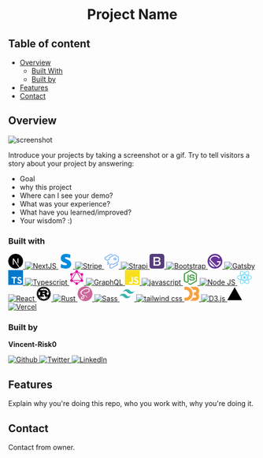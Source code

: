 <h1 align="center">Project Name</h1>

<!-- Table of content-->

 ## Table of content

* [Overview](#overview)
    * [Built With](#built-with)
    * [Built by](#built-by)
* [Features](#features)
* [Contact](#contact)


## Overview

![screenshot](https://user-images.githubusercontent.com/16707738/92399059-5716eb00-f132-11ea-8b14-bcacdc8ec97b.png)

Introduce your projects by taking a screenshot or a gif. Try to tell visitors a story about your project by answering:

- Goal
- why this project
- Where can I see your demo?
- What was your experience?
- What have you learned/improved?
- Your wisdom? :)

### Built with

<a href="https://nextjs.org/">
    <img width="30"  src="./asset/next-dot-js.svg" alt="NextJS logo"/>
    <img src="https://img.shields.io/badge/nextjs-010101?style=for-the-badge" alt="NextJS"/>
</a>    
<a href="https://stripe.com">
    <img width="30"  src="./asset/stripe.svg" alt="Stripe logo"/>
    <img src="https://img.shields.io/badge/stripe-008CDD?style=for-the-badge" alt="Stripe"/>
</a>    
<a href="https://strapi.io/">
    <img width="30" src="./asset/strapi.svg" alt="Strapi Logo"/>
    <img src="https://img.shields.io/badge/Strapi-2E7EEA?style=for-the-badge" alt="Strapi"/>
</a>
<a href="https://getbootstrap.com/">
    <img width="30" src="./asset/bootstrap.svg" alt="Bootstrap Logo"/>
    <img src="https://img.shields.io/badge/Bootstrap-563D7C?style=for-the-badge" alt="Bootstrap"/>
</a>
<a href="https://www.gatsbyjs.com/">
    <img width="30" src="./asset/gatsby.svg" alt="Gatsby logo"/>
    <img src="https://img.shields.io/badge/gatsby-663399?style=for-the-badge" alt="Gatsby"/>
</a>
<a href="https://www.typescriptlang.org/">
    <img width="30" src="./asset/typescript.svg" alt="Typescript Logo"/>
    <img src="https://img.shields.io/badge/Typescript-007ACC?style=for-the-badge" alt="Typescript"/>
</a>
<a href="https://graphql.org/">
    <img width="30" src="./asset/graphql.svg" alt="GraphQL Logo"/>
    <img src="https://img.shields.io/badge/graphQL-E10098?style=for-the-badge" alt="GraphQL"/>
</a>
<a href="https://www.javascript.com/">
    <img width="30" src="./asset/javascript.svg" alt="Javascript Logo"/>
    <img src="https://img.shields.io/badge/Javascript-F7DF1E?style=for-the-badge" alt="javascript"/>
</a>
<a href="https://nodejs.org/">
    <img width="30" src="./asset/node-dot-js.svg" alt="Node JS logo"/>
    <img src="https://img.shields.io/badge/NodeJS-339933?style=for-the-badge" alt="Node JS"/>
</a>
<a href="https://reactjs.org/">
    <img width="30" src="./asset/react.svg" alt="React Logo"/>
    <img src="https://img.shields.io/badge/React-61DAFB?style=for-the-badge" alt="React"/>
</a>
<a href="https://www.rust-lang.org/">
    <img width="30" src="./asset/rust.svg" alt="Rust Logo"/>
    <img src="https://img.shields.io/badge/Rust-010101?style=for-the-badge" alt="Rust"/>
</a>
<a href="https://sass-lang.com/">
    <img width="30"  src="./asset/sass.svg" alt="Sass logo"/>
    <img src="https://img.shields.io/badge/sass-CC6699?style=for-the-badge" alt="Sass"/>
</a>
<a href="https://tailwindcss.com/">
    <img width="30" src="./asset/tailwindcss.svg" alt="tailwind css logo"/>
    <img src="https://img.shields.io/badge/tailwindcss-38B2AC?style=for-the-badge" alt="tailwind css"/>
</a>
<a href="https://d3js.org/">
    <img width="30" src="./asset/d3-dot-js.svg" alt="D3.js logo"/>
    <img src="https://img.shields.io/badge/D3.JS-F9A03C?style=for-the-badge" alt="D3.js"/>
</a>
<a href="https://nextjs.org/">
    <img width="30"  src="./asset/vercel.svg" alt="Vercel logo"/>
    <img src="https://img.shields.io/badge/Vercel-010101?style=for-the-badge" alt="Vercel"/>
</a>    



### Built by

**Vincent-Risk0**

<a href="https://github.com/Vincent-Risk0">
    <img width="30"  src="https://raw.githubusercontent.com/Vincent-Risk0/Utility-folder/cd6f90936a3876dea6c6fe9b8fe2f880f814f6d4/asset/github.svg" alt="Github"/>
</a>    
<a href="https://twitter.com/Vincent_Risk0">
    <img width="30"  src="https://raw.githubusercontent.com/Vincent-Risk0/Utility-folder/cd6f90936a3876dea6c6fe9b8fe2f880f814f6d4/asset/twitter.svg" alt="Twitter"/>
</a>
<a href="https://www.linkedin.com/in/vincent-btn-dev/">
    <img width="30" src="https://raw.githubusercontent.com/Vincent-Risk0/Utility-folder/49c9131fd1cb3709877b9c0597ff8fef85ccb15b/asset/linkedin.svg" alt="LinkedIn"/>
</a>

## Features

Explain why you're doing this repo, who you work with, why you're doing it. 

## Contact

Contact from owner.
